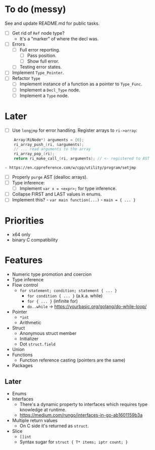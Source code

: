 # To do (messy)

See and update README.md for public tasks.

- [ ] Get rid of `Ref` node type?
    - It's a "marker" of where the decl was.
- [ ] Errors
    - [ ] Full error reporting.
        - [ ] Pass position.
        - [ ] Show full error.
    - [ ] Testing error states.
- [ ] Implement `Type_Pointer`.
- [ ] Refactor `Type`
    - [ ] Implement instance of a function as a pointer to `Type_Func`.
    - [ ] Implement a `Decl_Type` node.
    - [ ] Implement a `Type` node.

# Later

- [ ] Use `longjmp` for error handling. Register arrays to `ri->array`:
```c
    Array(RiNode*) arguments = {0};
    ri_array_push_(ri, &arguments);
    // ... read arguments to the array
    ri_array_pop_(ri);
    return ri_make_call_(ri, arguments); // <- registered to AST
```
    - https://en.cppreference.com/w/cpp/utility/program/setjmp
- [ ] Properly `purge` AST (dealloc arrays).
- [ ] Type inference:
    - [ ] Implement `var x = <expr>;` for type inference.
- [ ] Collapse FIRST and LAST values in enums.
- [ ] Implement this?
        - `var main function(...)`
        - `main = { ... }`

# Priorities

- x64 only
- binary C compatibility

# Features

- Numeric type promotion and coercion
- Type inference
- Flow control
    - `for statement; condition; statement { ... }`
        - `for condition { ... }` (a.k.a. while)
        - `for { ... }` (infinite for)
        - `do..while` -> https://yourbasic.org/golang/do-while-loop/
- Pointer
    - `*int`
    - Arithmetic
- Struct
    - Anonymous struct member
    - Initializer
    - Dot `struct.field`
- Union
- Functions
    - Function reference casting (pointers are the same)
- Packages

## Later

- Enums
- Interfaces
    - There's a dynamic property to interfaces which requires type knowledge at runtime.
    - https://medium.com/rungo/interfaces-in-go-ab1601159b3a
- Multiple return values
    - On C side it's returned as `struct`.
- Slice
    - `[]int`
    - Syntax sugar for `struct { T* items; iptr count; }`
